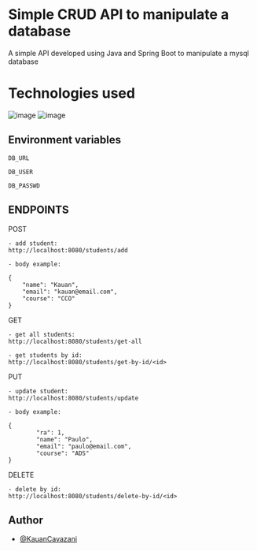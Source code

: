 # Simple CRUD API to manipulate a database

A simple API developed using Java and Spring Boot to manipulate a mysql database

# Technologies used

![image](https://img.shields.io/badge/Java-ED8B00?style=for-the-badge&logo=java&logoColor=white)
![image](https://img.shields.io/badge/Spring-6DB33F?style=for-the-badge&logo=spring&logoColor=white)

## Environment variables

`DB_URL`

`DB_USER`

`DB_PASSWD`

## ENDPOINTS

POST
```
- add student:
http://localhost:8080/students/add

- body example:

{
	"name": "Kauan",
	"email": "kauan@email.com",
	"course": "CCO"
}
```

GET
```
- get all students:
http://localhost:8080/students/get-all

- get students by id:
http://localhost:8080/students/get-by-id/<id>
```

PUT
```
- update student:
http://localhost:8080/students/update

- body example:

{
		"ra": 1,
		"name": "Paulo",
		"email": "paulo@email.com",
		"course": "ADS"
}
```

DELETE
```
- delete by id:
http://localhost:8080/students/delete-by-id/<id>
```


## Author

- [@KauanCavazani](https://www.github.com/KauanCavazani)
